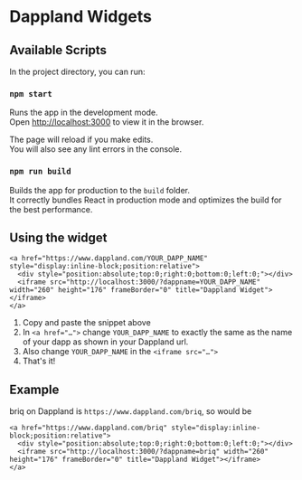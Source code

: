 # Dappland Widgets

## Available Scripts

In the project directory, you can run:

### `npm start`

Runs the app in the development mode.\
Open [http://localhost:3000](http://localhost:3000) to view it in the browser.

The page will reload if you make edits.\
You will also see any lint errors in the console.

### `npm run build`

Builds the app for production to the `build` folder.\
It correctly bundles React in production mode and optimizes the build for the best performance.


## Using the widget 
```
<a href="https://www.dappland.com/YOUR_DAPP_NAME" style="display:inline-block;position:relative">
  <div style="position:absolute;top:0;right:0;bottom:0;left:0;"></div>
  <iframe src="http://localhost:3000/?dappname=YOUR_DAPP_NAME" width="260" height="176" frameBorder="0" title="Dappland Widget"></iframe>
</a>
```

1. Copy and paste the snippet above
2. In `<a href="…">` change `YOUR_DAPP_NAME` to exactly the same as the name of your dapp as shown in your Dappland url.
3. Also change `YOUR_DAPP_NAME` in the `<iframe src="…">`
4. That's it!

## Example
briq on Dappland is `https://www.dappland.com/briq`, so would be 

```
<a href="https://www.dappland.com/briq" style="display:inline-block;position:relative">
  <div style="position:absolute;top:0;right:0;bottom:0;left:0;"></div>
  <iframe src="http://localhost:3000/?dappname=briq" width="260" height="176" frameBorder="0" title="Dappland Widget"></iframe>
</a>
```
